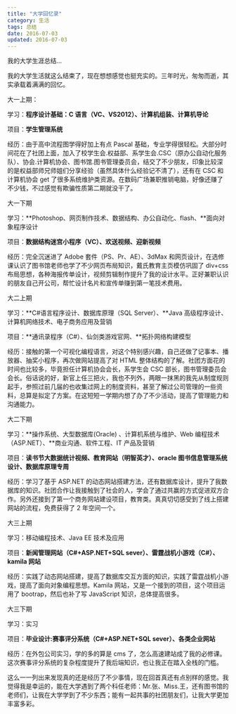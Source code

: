 ```yaml
---
title: "大学回忆录"
category: 生活
tags: 总结
date: 2016-07-03
updated: 2016-07-03
---
```


我的大学生涯总结...

<!-- more -->

我的大学生活就这么结束了，现在想想感觉也挺充实的。三年时光，匆匆而逝，其实承载着满满的回忆。

大一上期：

学习：**程序设计基础：C 语言（VC、VS2012）、计算机组装、计算机导论**

项目：**学生管理系统**

经历：由于高中流程图学得好加上有点 Pascal 基础，专业学得很轻松。大部分时间花在了社团上面，加入了校学生会.权益部、系学生会.CSC（原办公自动化服务队）、协会.计算机协会、图书馆.图书管理委员会，结交了不少朋友，印象比较深的是权益部师兄师姐们分享经验（虽然具体什么经验记不清了），还有在 CSC 和计算机协会 get 了很多系统维护类资源。在数码广场兼职推销电脑，好像还赚了不少钱，不过感觉有欺骗性质第二期就没干了。

大一下期

学习：**Photoshop、网页制作技术、数据结构、办公自动化、flash、**面向对象程序设计

项目：**数据结构迷宫小程序（VC）、欢送视频、迎新视频**

经历：完全沉迷进了 Adobe 套件（PS、Pr、AE）、3dMax 和网页设计，在选修课认识了图书馆老师也学了不少网页布局知识，戴氏教育主页模仿巩固了 div+css 布局思想，各种海报传单设计，视频剪辑制作提升了我的设计水平。正好兼职认识的朋友自己开公司，帮忙设计名片和宣传单赚到第一笔技术费用。

大二上期

学习：**C#语言程序设计、数据库原理（SQL Server）、**Java 高级程序设计、计算机网络技术、电子商务应用及营销

项目：**通讯录程序（C#）、仙剑类游戏官网、**拓扑网络构建模型

经历：接触的第一个可视化编程语言，对这个特别感兴趣，自己还做了记事本、播放器、抽奖小程序，再次做网站提高了对 HTML 整体结构的了解。社团方面花的时间也比较多，毕竟担任计算机协会会长，系学生会 CSC 部长，图书管理委员会会长。俗话说的好，新官上任三把火，我也不列外，两眼一抹黑的我先从制度规则起手，参照过前几届的也收集过网上的制度资料，甚至了解过公司管理的一些资料，总算是拟定了方案。在这短短一学期内想了办了不少活动，提高了管理能力和沟通能力。

大二下期

学习：**操作系统、大型数据库(Oracle) 、计算机系统与维护、Web 编程技术（ASP.NET）、**商业沟通、软件工程、IT 产品及营销

项目：**读书节大数据统计视频、教育网站（明智英才）、oracle 图书信息管理系统设计、数据库原理专周**

经历：学习了基于 ASP.NET 的动态网站搭建方法，还有数据库设计，提升了我数据库的知识。社团合作让我接触到了社会的人，学会了通过共赢的方式促进双方合作。另外还接到了第一个商务网站建设项目，教育类。真真切切感受到了线上搭建网站的流程，免费获得了 2 年空间一个。

大三上期

学习：移动编程技术、Java EE 技术及应用

项目：**新闻管理网站（C#+ASP.NET+SQL sever）、雷霆战机小游戏（C#）、kamila 网站**

经历：实践了动态网站搭建，提高了数据库交互方面的知识，实践了雷霆战机小游戏，提高了面向对象编程思想。Kamila 网站，又是一个接到的项目，这个项目运用了 bootrap，然后也补了写 JavaScript 知识，总体提高很多。

大三下期

学习：实习

项目：**毕业设计:赛事评分系统（C#+ASP.NET+SQL sever）、各类企业网站**

经历：在外包公司实习，学的多的算是 cms 了，怎么高速建站成了我的必修课。这次赛事评分系统的复杂程度提升了我后端知识，也让我正在踏入全栈的门槛。

这么一一列出来发现真的还是经历了不少事情，现在回首真还有点别样的感觉。我觉得我是幸运的，能在大学遇到了两个科任老师：Mr.张、Miss.王，还有图书馆的老师们，让我在大学学到了不少东西；能有一起共事的社团朋友们，让我大学更加丰富多彩。
